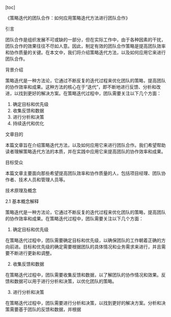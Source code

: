 
[toc]                    
                
                
《策略迭代的团队合作：如何应用策略迭代方法进行团队合作》

引言

团队合作是组织发展不可或缺的一部分，但在实际工作中，由于各种因素的干扰，团队合作的效果往往不尽如人意。因此，制定有效的团队合作策略是提高团队效率和协作质量的关键。在本文中，我们将介绍策略迭代方法，以及如何应用它来进行团队合作。

背景介绍

策略迭代是一种方法论，它通过不断反复的迭代过程来优化团队的策略，提高团队的协作效率和成果。这种方法的核心在于“迭代”，即不断地进行反馈、分析和改进，以找到更好的解决方案。在策略迭代过程中，团队需要关注以下几个方面：

1. 确定目标和优先级
2. 收集反馈和数据
3. 进行分析和决策
4. 持续迭代和优化

文章目的

本篇文章旨在介绍策略迭代方法，以及如何应用它来进行团队合作。我们希望帮助读者理解策略迭代方法的本质，并在实践中应用它来提高团队的协作效率和成果。

目标受众

本篇文章主要面向那些希望提高团队效率和协作质量的人，包括项目经理、团队协作者、技术人员和管理人员等。

技术原理及概念

2.1 基本概念解释

策略迭代是一种方法论，它通过不断反复的迭代过程来优化团队的策略，提高团队的协作效率和成果。在策略迭代过程中，团队需要关注以下几个方面：

1. 确定目标和优先级

在策略迭代过程中，团队需要确定目标和优先级，以确保团队的工作朝着正确的方向前进。目标和优先级的确定需要根据团队的具体情况和业务需求来进行，并且需要不断进行更新和调整。

2. 收集反馈和数据

在策略迭代过程中，团队需要收集反馈和数据，以了解团队的协作情况和效果。反馈和数据可以用于进行分析和决策，以优化团队的策略。

3. 进行分析和决策

在策略迭代过程中，团队需要进行分析和决策，以找到更好的解决方案。分析和决策需要基于团队的反馈和数据，并根据

